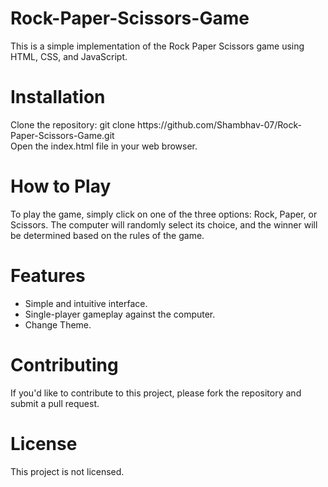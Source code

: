 # Rock-Paper-Scissors-Game

This is a simple implementation of the Rock Paper Scissors game using HTML, CSS, and JavaScript.

<h1>Installation</h1>
Clone the repository: git clone https://github.com/Shambhav-07/Rock-Paper-Scissors-Game.git
<br>Open the index.html file in your web browser.
<h1>How to Play</h1>
To play the game, simply click on one of the three options: Rock, Paper, or Scissors. The computer will randomly select its choice, and the winner will be determined based on the rules of the game.

<h1>Features</h1>
<ul>
<li>Simple and intuitive interface.</li>
<li>Single-player gameplay against the computer.</li>
<li>Change Theme.</li></ul>

<h1>Contributing</h1>
If you'd like to contribute to this project, please fork the repository and submit a pull request.

<h1>License</h1>
This project is not licensed.
